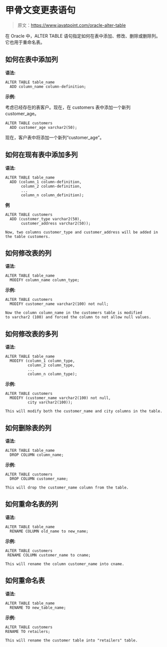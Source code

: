 # 甲骨文变更表语句

> 原文：<https://www.javatpoint.com/oracle-alter-table>

在 Oracle 中，ALTER TABLE 语句指定如何在表中添加、修改、删除或删除列。它也用于重命名表。

## 如何在表中添加列

**语法:**

```
ALTER TABLE table_name
  ADD column_name column-definition; 

```

**示例:**

考虑已经存在的表客户。现在，在 customers 表中添加一个新列 customer_age。

```
ALTER TABLE customers
  ADD customer_age varchar2(50);

```

现在，客户表中将添加一个新列“customer_age”。

## 如何在现有表中添加多列

**语法:**

```
ALTER TABLE table_name
  ADD (column_1 column-definition,
       column_2 column-definition,
       ...
       column_n column_definition);

```

**例**

```
ALTER TABLE customers
  ADD (customer_type varchar2(50),
       customer_address varchar2(50));

```

```
Now, two columns customer_type and customer_address will be added in the table customers.

```

## 如何修改表的列

**语法:**

```
ALTER TABLE table_name
  MODIFY column_name column_type; 

```

**示例:**

```
ALTER TABLE customers
  MODIFY customer_name varchar2(100) not null;

```

```
Now the column column_name in the customers table is modified
to varchar2 (100) and forced the column to not allow null values. 

```

## 如何修改表的多列

**语法:**

```
ALTER TABLE table_name
  MODIFY (column_1 column_type,
          column_2 column_type,
          ...
          column_n column_type);

```

**示例:**

```
ALTER TABLE customers
  MODIFY (customer_name varchar2(100) not null,
          city varchar2(100));

```

```
This will modify both the customer_name and city columns in the table. 

```

## 如何删除表的列

**语法:**

```
ALTER TABLE table_name
  DROP COLUMN column_name;

```

**示例:**

```
ALTER TABLE customers
  DROP COLUMN customer_name;

```

```
This will drop the customer_name column from the table.

```

## 如何重命名表的列

**语法:**

```
ALTER TABLE table_name
  RENAME COLUMN old_name to new_name;

```

**示例:**

```
ALTER TABLE customers
 RENAME COLUMN customer_name to cname;

```

```
This will rename the column customer_name into cname.

```

## 如何重命名表

**语法:**

```
ALTER TABLE table_name
  RENAME TO new_table_name; 

```

**示例:**

```
ALTER TABLE customers
RENAME TO retailers;

```

```
This will rename the customer table into "retailers" table. 

```